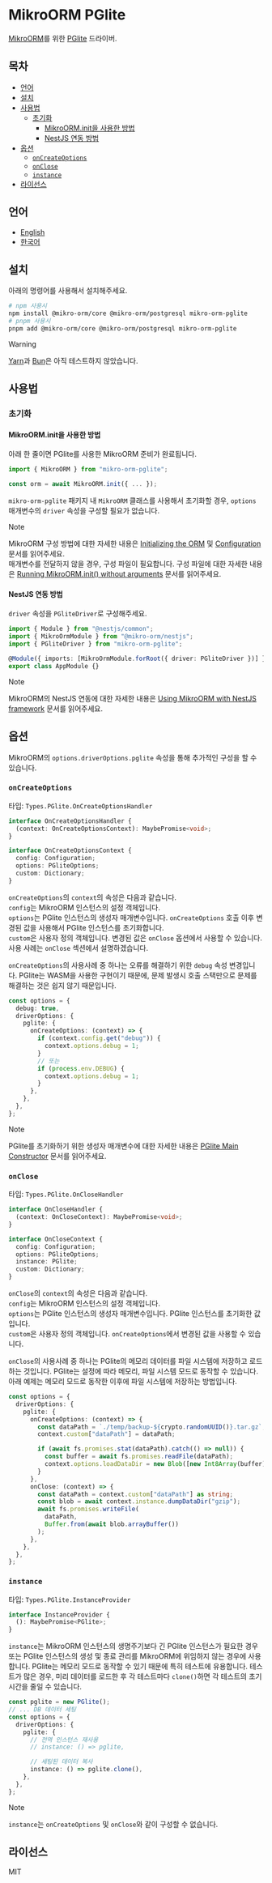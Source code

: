 # MikroORM PGlite

[MikroORM](https://mikro-orm.io/)를 위한 [PGlite](https://pglite.dev/) 드라이버.

## 목차

<!-- toc -->

- [언어](#%EC%96%B8%EC%96%B4)
- [설치](#%EC%84%A4%EC%B9%98)
- [사용법](#%EC%82%AC%EC%9A%A9%EB%B2%95)
  - [초기화](#%EC%B4%88%EA%B8%B0%ED%99%94)
    - [MikroORM.init을 사용한 방법](#mikroorminit%EC%9D%84-%EC%82%AC%EC%9A%A9%ED%95%9C-%EB%B0%A9%EB%B2%95)
    - [NestJS 연동 방법](#nestjs-%EC%97%B0%EB%8F%99-%EB%B0%A9%EB%B2%95)
- [옵션](#%EC%98%B5%EC%85%98)
  - [`onCreateOptions`](#oncreateoptions)
  - [`onClose`](#onclose)
  - [`instance`](#instance)
- [라이선스](#%EB%9D%BC%EC%9D%B4%EC%84%A0%EC%8A%A4)

<!-- tocstop -->

## 언어

- [English](/README.md)
- [한국어](/README.ko.md)

## 설치

아래의 명령어를 사용해서 설치해주세요.

```sh
# npm 사용시
npm install @mikro-orm/core @mikro-orm/postgresql mikro-orm-pglite
# pnpm 사용시
pnpm add @mikro-orm/core @mikro-orm/postgresql mikro-orm-pglite
```

> [!WARNING]
> [Yarn](https://yarnpkg.com/)과 [Bun](https://bun.com/)은 아직 테스트하지 않았습니다.

## 사용법

### 초기화

#### MikroORM.init을 사용한 방법

아래 한 줄이면 PGlite를 사용한 MikroORM 준비가 완료됩니다.

```typescript
import { MikroORM } from "mikro-orm-pglite";

const orm = await MikroORM.init({ ... });
```

`mikro-orm-pglite` 패키지 내 `MikroORM` 클래스를 사용해서 초기화할 경우, `options` 매개변수의 `driver` 속성을 구성할 필요가 없습니다.

> [!NOTE]
> MikroORM 구성 방법에 대한 자세한 내용은 [Initializing the ORM](https://mikro-orm.io/docs/guide/first-entity#initializing-the-orm) 및 [Configuration](https://mikro-orm.io/docs/configuration) 문서를 읽어주세요.  
> 매개변수를 전달하지 않을 경우, 구성 파일이 필요합니다. 구성 파일에 대한 자세한 내용은 [Running MikroORM.init() without arguments](https://mikro-orm.io/docs/quick-start#running-mikroorminit-without-arguments) 문서를 읽어주세요.

#### NestJS 연동 방법

`driver` 속성을 `PGliteDriver`로 구성해주세요.

```typescript
import { Module } from "@nestjs/common";
import { MikroOrmModule } from "@mikro-orm/nestjs";
import { PGliteDriver } from "mikro-orm-pglite";

@Module({ imports: [MikroOrmModule.forRoot({ driver: PGliteDriver })] })
export class AppModule {}
```

> [!NOTE]
> MikroORM의 NestJS 연동에 대한 자세한 내용은 [Using MikroORM with NestJS framework](https://mikro-orm.io/docs/usage-with-nestjs) 문서를 읽어주세요.

## 옵션

MikroORM의 `options.driverOptions.pglite` 속성을 통해 추가적인 구성을 할 수 있습니다.

### `onCreateOptions`

타입: `Types.PGlite.OnCreateOptionsHandler`

```typescript
interface OnCreateOptionsHandler {
  (context: OnCreateOptionsContext): MaybePromise<void>;
}

interface OnCreateOptionsContext {
  config: Configuration;
  options: PGliteOptions;
  custom: Dictionary;
}
```

`onCreateOptions`의 `context`의 속성은 다음과 같습니다.  
`config`는 MikroORM 인스턴스의 설정 객체입니다.  
`options`는 PGlite 인스턴스의 생성자 매개변수입니다. `onCreateOptions` 호출 이후 변경된 값을 사용해서 PGlite 인스턴스를 초기화합니다.  
`custom`은 사용자 정의 객체입니다. 변경된 값은 `onClose` 옵션에서 사용할 수 있습니다. 사용 사례는 `onClose` 섹션에서 설명하겠습니다.

`onCreateOptions`의 사용사례 중 하나는 오류를 해결하기 위한 `debug` 속성 변경입니다. PGlite는 WASM을 사용한 구현이기 때문에, 문제 발생시 호출 스택만으로 문제를 해결하는 것은 쉽지 않기 때문입니다.

```typescript
const options = {
  debug: true,
  driverOptions: {
    pglite: {
      onCreateOptions: (context) => {
        if (context.config.get("debug")) {
          context.options.debug = 1;
        }
        // 또는
        if (process.env.DEBUG) {
          context.options.debug = 1;
        }
      },
    },
  },
};
```

> [!NOTE]
> PGlite를 초기화하기 위한 생성자 매개변수에 대한 자세한 내용은 [PGlite Main Constructor](https://pglite.dev/docs/api#main-constructor) 문서를 읽어주세요.

### `onClose`

타입: `Types.PGlite.OnCloseHandler`

```typescript
interface OnCloseHandler {
  (context: OnCloseContext): MaybePromise<void>;
}

interface OnCloseContext {
  config: Configuration;
  options: PGliteOptions;
  instance: PGlite;
  custom: Dictionary;
}
```

`onClose`의 `context`의 속성은 다음과 같습니다.  
`config`는 MikroORM 인스턴스의 설정 객체입니다.  
`options`는 PGlite 인스턴스의 생성자 매개변수입니다. PGlite 인스턴스를 초기화한 값입니다.  
`custom`은 사용자 정의 객체입니다. `onCreateOptions`에서 변경된 값을 사용할 수 있습니다.

`onClose`의 사용사례 중 하나는 PGlite의 메모리 데이터를 파일 시스템에 저장하고 로드하는 것입니다. PGlite는 설정에 따라 메모리, 파일 시스템 모드로 동작할 수 있습니다. 아래 예제는 메모리 모드로 동작한 이후에 파일 시스템에 저장하는 방법입니다.

```typescript
const options = {
  driverOptions: {
    pglite: {
      onCreateOptions: (context) => {
        const dataPath = `./temp/backup-${crypto.randomUUID()}.tar.gz`;
        context.custom["dataPath"] = dataPath;

        if (await fs.promises.stat(dataPath).catch(() => null)) {
          const buffer = await fs.promises.readFile(dataPath);
          context.options.loadDataDir = new Blob([new Int8Array(buffer)]);
        }
      },
      onClose: (context) => {
        const dataPath = context.custom["dataPath"] as string;
        const blob = await context.instance.dumpDataDir("gzip");
        await fs.promises.writeFile(
          dataPath,
          Buffer.from(await blob.arrayBuffer())
        );
      },
    },
  },
};
```

### `instance`

타입: `Types.PGlite.InstanceProvider`

```typescript
interface InstanceProvider {
  (): MaybePromise<PGlite>;
}
```

`instance`는 MikroORM 인스턴스의 생명주기보다 긴 PGlite 인스턴스가 필요한 경우 또는 PGlite 인스턴스의 생성 및 종료 관리를 MikroORM에 위임하지 않는 경우에 사용합니다. PGlite는 메모리 모드로 동작할 수 있기 때문에 특히 테스트에 유용합니다. 테스트가 많은 경우, 미리 데이터를 로드한 후 각 테스트마다 `clone()`하면 각 테스트의 초기 시간을 줄일 수 있습니다.

```typescript
const pglite = new PGlite();
// ... DB 데이터 세팅
const options = {
  driverOptions: {
    pglite: {
      // 전역 인스턴스 재사용
      // instance: () => pglite,

      // 세팅된 데이터 복사
      instance: () => pglite.clone(),
    },
  },
};
```

> [!NOTE]
> `instance`는 `onCreateOptions` 및 `onClose`와 같이 구성할 수 없습니다.

## 라이선스

MIT
